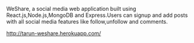 WeShare, a social media web application built using React.js,Node.js,MongoDB and Express.Users can signup and add posts with all social
media features like follow,unfollow and comments.

http://tarun-weshare.herokuapp.com/
